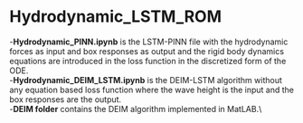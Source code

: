 # Hydrodynamic_LSTM_ROM

-**Hydrodynamic_PINN.ipynb** is the LSTM-PINN file with the hydrodynamic forces as input and box responses as output and the rigid body dynamics equations are introduced in the loss function in the discretized form of the ODE. \
-**Hydrodynamic_DEIM_LSTM.ipynb** is the DEIM-LSTM algorithm without any equation based loss function where the wave height is the input and the box responses are the output.\
-**DEIM folder** contains the DEIM algorithm implemented in MatLAB.\
